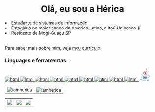 <h1 align="center">Olá, eu sou a Hérica</h1>


<lu>
  <li>Estudante de sistemas de informação</li>
  <li>Estagiária no maior banco da America Latina, o Itaú Unibanco 🧡 </li>
  <li>Residente de Mogi-Guaçu SP</li>
</lu><br>

 Para saber mais sobre mim, veja [meu currículo](https://drive.google.com/file/d/1h_KrWbYUBVQDHurx13S-r9clSewdOGk-/view?usp=sharing)

<h3 align="left">Linguages e ferramentas:</h3>

<a href="https://www.w3schools.in/c-tutorial/intro/" target="_blank"> <img src="https://cdn.iconscout.com/icon/free/png-512/c-programming-569564.png" alt="html" width="" height="40"/> </a>
<a href="https://www.w3schools.com/css/" target="_blank"> <img src="https://seeklogo.com/images/C/c-sharp-c-logo-02F17714BA-seeklogo.com.png" alt="html" width="" height="35"/> </a>
<a href="https://www.w3schools.com/css/" target="_blank"> <img src="https://img.icons8.com/color/452/visual-studio.png" alt="html" width="" height="35"/> </a>
<a href="https://www.w3schools.com/css/" target="_blank"> <img src="https://cdn.freebiesupply.com/logos/large/2x/visual-studio-code-logo-png-transparent.png" alt="html" width="" height="35"/> </a>
<a href="https://www.w3schools.com/css/" target="_blank"> <img src="https://cdn.freebiesupply.com/logos/large/2x/intellij-idea-1-logo-png-transparent.png" alt="html" width="" height="35"/> </a>
<a href="https://www.w3schools.com/css/" target="_blank"> <img src="https://resources.jetbrains.com/storage/products/rider/img/meta/rider_logo_300x300.png" alt="html" width="" height="35"/> </a>
<a href="https://www.w3schools.com/css/" target="_blank"> <img src="https://upload.wikimedia.org/wikipedia/commons/thumb/e/ee/.NET_Core_Logo.svg/1200px-.NET_Core_Logo.svg.png" alt="html" width="" height="35"/> </a>
<a href="https://www.w3schools.com/html/" target="_blank"> <img src="https://www.w3.org/html/logo/downloads/HTML5_Logo_512.png" alt="html" width="40" height="40"/> </a>
<a href="https://www.w3schools.com/css/" target="_blank"> <img src="https://upload.wikimedia.org/wikipedia/commons/thumb/d/d5/CSS3_logo_and_wordmark.svg/363px-CSS3_logo_and_wordmark.svg.png" alt="html" width="" height="40"/> </a>
<a href="https://www.java.com" target="_blank"> <img src="https://raw.githubusercontent.com/devicons/devicon/master/icons/java/java-original.svg" alt="java" width="40" height="40"/> </a>


<center>
<table>
  <tr>
      <td><img align="left" src="https://github-readme-stats.vercel.app/api/top-langs/?username=iamherica&layout=compact&theme=midnight-purple" alt="iamherica" /></td>
      <td><img align="center" src="https://github-readme-stats.vercel.app/api?username=iamherica&show_icons=true&locale=en&theme=midnight-purple" alt="iamherica" /></td>
  </tr>  
</table>
</center>


<table>
  <th><img src="https://media.giphy.com/media/oadZJB3hwMFjy/giphy.gif?cid=ecf05e47uvab12e1z1yycsfjdxtorwqh5v6ia5ozlwz73o5a&rid=giphy.gif&ct=g" width="400"/>
</th>
  <th><img src="https://media.giphy.com/media/xT0xemhmFReKIH4voA/giphy.gif?cid=ecf05e47fspwc5ul37xq9d2jg36jppba7ov615k82ll5qktf&rid=giphy.gif&ct=g" width="521"/>
</th>
   <th><img src="https://media.giphy.com/media/LmNwrBhejkK9EFP504/giphy.gif?cid=ecf05e47sruj2tyu6bblxvv0bz7cf5idees1nhwdn6nh2npb&rid=giphy.gif&ct=g" width="300"/></th>
 </table>


